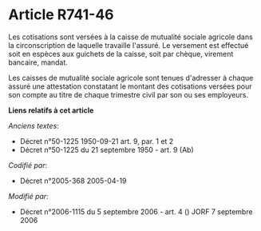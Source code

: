 # Article R741-46

Les cotisations sont versées à la caisse de mutualité sociale agricole dans la circonscription de laquelle travaille
l'assuré. Le versement est effectué soit en espèces aux guichets de la caisse, soit par chèque, virement bancaire, mandat.

Les caisses de mutualité sociale agricole sont tenues d'adresser à chaque assuré une attestation constatant le montant des
cotisations versées pour son compte au titre de chaque trimestre civil par son ou ses employeurs.

**Liens relatifs à cet article**

_Anciens textes_:

  - Décret n°50-1225 1950-09-21 art. 9, par. 1 et 2
  - Décret n°50-1225 du 21 septembre 1950 - art. 9 (Ab)

_Codifié par_:

  - Décret n°2005-368 2005-04-19

_Modifié par_:

  - Décret n°2006-1115 du 5 septembre 2006 - art. 4 () JORF 7 septembre 2006
